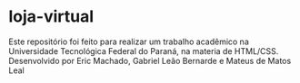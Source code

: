 # loja-virtual
Este repositório foi feito para realizar um trabalho acadêmico na Universidade Tecnológica Federal do Paraná, na materia de HTML/CSS.
Desenvolvido por Eric Machado, Gabriel Leão Bernarde e Mateus de Matos Leal
